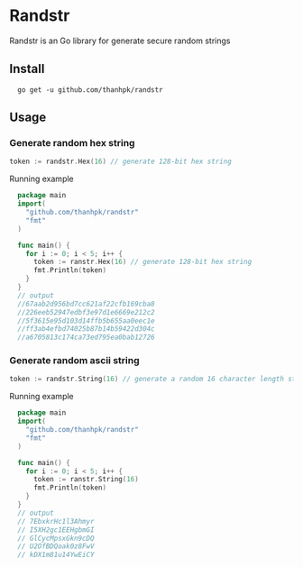 # Randstr

Randstr is an Go library for generate secure random strings

## Install
```
  go get -u github.com/thanhpk/randstr
```

## Usage
### Generate random hex string
```go
token := randstr.Hex(16) // generate 128-bit hex string
```
Running example
```go
  package main
  import(
    "github.com/thanhpk/randstr"
    "fmt"
  )

  func main() {
    for i := 0; i < 5; i++ {
      token := ranstr.Hex(16) // generate 128-bit hex string
      fmt.Println(token)
    }
  }
  // output
  //67aab2d956bd7cc621af22cfb169cba8
  //226eeb52947edbf3e97d1e6669e212c2
  //5f3615e95d103d14ffb5b655aa0eec1e
  //ff3ab4efbd74025b87b14b59422d304c
  //a6705813c174ca73ed795ea0bab12726
```

### Generate random ascii string
```go
token := randstr.String(16) // generate a random 16 character length string
```
Running example
```go
  package main
  import(
    "github.com/thanhpk/randstr"
    "fmt"
  )

  func main() {
    for i := 0; i < 5; i++ {
      token := ranstr.String(16)
      fmt.Println(token)
    }
  }
  // output
  // 7EbxkrHc1l3Ahmyr
  // I5XH2gc1EEHgbmGI
  // GlCycMpsxGkn9cDQ
  // U2OfBDQoak0z8FwV
  // kDX1m81u14YwEiCY
```
